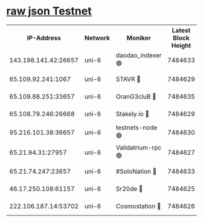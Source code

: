 [raw json Testnet](https://rpc-check.junot.stavr.tech/junot/rpc-junot-result.json)
=


<table><tr><th>IP-Address</th><th>Network</th><th>Moniker</th><th>Latest Block Height</th><th>Earliest Block Height</th><th>Catching Up</th><th>Tx Index</th><th>Voting Power</th><th>Scan Time</th></tr><tr><td>143.198.141.42:26657</td><td>uni-6</td><td>daodao_indexer 🟢</td><td>7484633</td><td>1</td><td>False</td><td>off</td><td>0</td><td>2024-01-29T09:14:15.193184889UTC</td></tr><tr><td>65.109.92.241:1067</td><td>uni-6</td><td>STAVR 🔴</td><td>7484629</td><td>1138541</td><td>False</td><td>on</td><td>6053</td><td>2024-01-29T09:14:02.980990026UTC</td></tr><tr><td>65.109.88.251:33657</td><td>uni-6</td><td>OranG3cluB 🔴</td><td>7484635</td><td>1138541</td><td>False</td><td>on</td><td>11</td><td>2024-01-29T09:14:19.616370233UTC</td></tr><tr><td>65.108.79.246:26668</td><td>uni-6</td><td>Stakely.io 🔴</td><td>7484629</td><td>1570872</td><td>False</td><td>on</td><td>1691887</td><td>2024-01-29T09:14:03.332349460UTC</td></tr><tr><td>95.216.101.38:36657</td><td>uni-6</td><td>testnets-node 🟢</td><td>7484630</td><td>1615130</td><td>False</td><td>on</td><td>0</td><td>2024-01-29T09:14:05.723824108UTC</td></tr><tr><td>65.21.94.31:27957</td><td>uni-6</td><td>Validatrium-rpc 🟢</td><td>7484627</td><td>2943363</td><td>False</td><td>on</td><td>0</td><td>2024-01-29T09:13:58.513342743UTC</td></tr><tr><td>65.21.74.247:23657</td><td>uni-6</td><td>#SoloNation 🔴</td><td>7484633</td><td>5208001</td><td>False</td><td>on</td><td>112</td><td>2024-01-29T09:14:14.328326560UTC</td></tr><tr><td>46.17.250.108:61157</td><td>uni-6</td><td>Sr20de 🔴</td><td>7484625</td><td>6419777</td><td>False</td><td>on</td><td>37</td><td>2024-01-29T09:13:50.597390127UTC</td></tr><tr><td>222.106.187.14:53702</td><td>uni-6</td><td>Cosmostation 🔴</td><td>7484626</td><td>7473037</td><td>False</td><td>on</td><td>109003</td><td>2024-01-29T09:13:56.066538891UTC</td></tr></table>